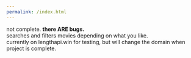 ```yaml
---
permalink: /index.html
---
```

not complete. <b>there ARE bugs.</b> <br>
searches and filters movies depending on what you like. <br>
currently on lengthapi.win for testing, but will change the domain when project is complete.


